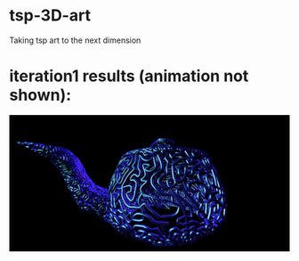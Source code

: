 # tsp-3D-art
Taking tsp art to the next dimension



# iteration1 results (animation not shown):
![Alt text](/screenshots/screenshot1.png?raw=true)
